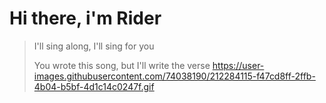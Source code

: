 <h1> Hi there, i'm Rider </h1>

> I'll sing along, I'll sing for you
> 
> You wrote this song, but I'll write the verse
https://user-images.githubusercontent.com/74038190/212284115-f47cd8ff-2ffb-4b04-b5bf-4d1c14c0247f.gif
